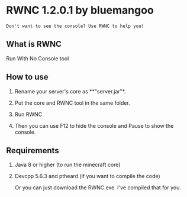 # RWNC 1.2.0.1 by bluemangoo
`Don't want to see the console? Use RWNC to help you!`
## What is RWNC
Run With No Console tool
## How to use
1. Rename your server's core as **"server.jar"*.

2. Put the core and RWNC tool in the same folder.

3. Run RWNC

4. Then you can use F12 to hide the console and Pause to show the console.
## Requirements
1. Java 8 or higher (to run the minecraft core)

2. Devcpp 5.6.3 and ptheard (if you want to compile the code)

   Or you can just download the RWNC.exe. I've compiled that for you.
